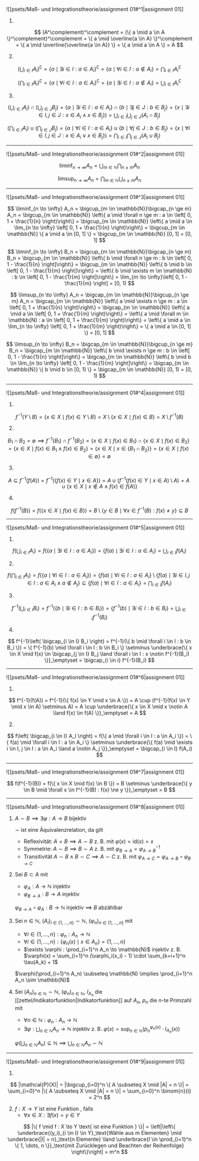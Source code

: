 ![[psets/Maß- und Integrationstheorie/assignment 01#^1|assignment 01]]

1. 

$$
	(A^\complement)^\complement = (\{ a \mid a \in A \}^\complement)^\complement = \{ a \mid \overline{a \in A} \}^\complement = \{ a \mid \overline{\overline{a \in A}} \} = \{ a \mid a \in A \} = A
$$

2. 

$$
	\left( \bigcup_{i \in I} A_i \right)^\complement = \{ a \mid \exists i \in I : a \in A_i \}^\complement = \{ a \mid \forall i \in I : a \notin A_i \} = \bigcap_{i \in I} A_i^\complement
$$

$$
	\left( \bigcap_{i \in I} A_i \right)^\complement = \{ a \mid \forall i \in I : a \in A_i \}^\complement = \{ a \mid \exists i \in I : a \notin A_i \} = \bigcup_{i \in I} A_i^\complement
$$

3. 

$$
	\left( \bigcup_{i \in I} A_i \right) \cap \left( \bigcup_{j \in J} B_j \right) = \{ a \mid \exists i \in I : a \in A_i \} \cap \{ b \mid \exists j \in J : b \in B_j \} = \{ x \mid \exists i \in I, j \in J : x \in A_i \land x \in B_j \} ) = \bigcup_{i \in I}\bigcup_{j \in J} (A_i \cap B_j)
$$

$$
	\left( \bigcap_{i \in I} A_i \right) \cup \left( \bigcap_{j \in J} B_j \right) = \{ a \mid \forall i \in I : a \in A_i \} \cup \{ b \mid \forall j \in J : b \in B_j \} = \{ x \mid \forall i \in I, j \in J : x \in A_i \lor x \in B_j \} ) = \bigcap_{i \in I}\bigcap_{j \in J} (A_i \cup B_j)
$$

---

![[psets/Maß- und Integrationstheorie/assignment 01#^2|assignment 01]]

$$
	\liminf_{n \to \infty} A_n = \bigcup_{m \in \mathbb{N}}\bigcap_{n \ge m} A_n
$$

$$
	\limsup_{n \to \infty} A_n = \bigcap_{m \in \mathbb{N}}\bigcup_{n \ge m} A_n
$$

---

![[psets/Maß- und Integrationstheorie/assignment 01#^3|assignment 01]]

$$
	\liminf_{n \to \infty} A_n = \bigcup_{m \in \mathbb{N}}\bigcap_{n \ge m} A_n = \bigcup_{m \in \mathbb{N}} \left\{ a \mid \forall n \ge m : a \in \left[ 0, 1 + \frac{1}{n} \right)\right\} = \bigcup_{m \in \mathbb{N}} \left\{ a \mid a \in \lim_{n \to \infty} \left[ 0, 1 + \frac{1}{n} \right)\right\} = \bigcup_{m \in \mathbb{N}} \{ a \mid a \in [0, 1] \} = \bigcup_{m \in \mathbb{N}} [0, 1] = [0, 1]
$$

$$
	\liminf_{n \to \infty} B_n = \bigcup_{m \in \mathbb{N}}\bigcap_{n \ge m} B_n = \bigcup_{m \in \mathbb{N}} \left\{ b \mid \forall n \ge m : b \in \left[ 0, 1 - \frac{1}{n} \right]\right\} = \bigcup_{m \in \mathbb{N}} \left\{ b \mid b \in \left[ 0, 1 - \frac{1}{m} \right]\right\} = \left\{ b \mid \exists m \in \mathbb{N} : b \in  \left[ 0, 1 - \frac{1}{m} \right]\right\} = \lim_{m \to \infty}\left[ 0, 1 - \frac{1}{m} \right] = [0, 1)
$$

$$
	\limsup_{n \to \infty} A_n = \bigcap_{m \in \mathbb{N}}\bigcup_{n \ge m} A_n = \bigcap_{m \in \mathbb{N}} \left\{ a \mid \exists n \ge m : a \in \left[ 0, 1 + \frac{1}{n} \right)\right\} = \bigcap_{m \in \mathbb{N}} \left\{ a \mid a \in \left[ 0, 1 + \frac{1}{m} \right)\right\} = \left\{ a \mid \forall m \in \mathbb{N} : a \in \left[ 0, 1 + \frac{1}{m} \right)\right\} = \left\{ a \mid a \in \lim_{n \to \infty} \left[ 0, 1 + \frac{1}{m} \right)\right\} = \{ a \mid a \in [0, 1] \} = [0, 1]
$$

$$
	\limsup_{n \to \infty} B_n = \bigcap_{m \in \mathbb{N}}\bigcup_{n \ge m} B_n = \bigcap_{m \in \mathbb{N}} \left\{ b \mid \exists n \ge m : b \in \left[ 0, 1 - \frac{1}{n} \right]\right\} = \bigcap_{m \in \mathbb{N}} \left\{ b \mid b \in \lim_{n \to \infty} \left[ 0, 1 - \frac{1}{m} \right]\right\} = \bigcap_{m \in \mathbb{N}} \{ b \mid b \in [0, 1) \} = \bigcap_{m \in \mathbb{N}} [0, 1) = [0, 1)
$$

---

![[psets/Maß- und Integrationstheorie/assignment 01#^4|assignment 01]]

1. 

$$
	f^{-1}(Y \setminus B) = \{ x \in X \mid f(x) \in Y \setminus B \} = X \setminus \{ x \in X \mid f(x) \in B \} = X \setminus f^{-1}(B)
$$

2. 

$$
	B_1 \cap B_2 = \emptyset \implies f^{-1}(B_1) \cap f^{-1}(B_2) = \{ x \in X \mid f(x) \in B_1 \} \cap \{ x \in X \mid f(x) \in B_2 \} = \{ x \in X \mid f(x) \in B_1 \land f(x) \in B_2 \} = \{ x \in X \mid x \in \{ B_1 \cap B_2 \}\} = \{ x \in X \mid f(x) \in \emptyset \} = \emptyset
$$

3. 

$$
	A \subseteq f^{-1}(f(A)) = f^{-1}(\{ f(x) \in Y \mid x \in A \}) = A \cup (f^{-1}(f(x) \in Y \mid x \in A) \setminus A) = A \cup \{ x \in X \mid x \notin A \land f(x) \in f(A) \}
$$

4. 

$$
	f(f^{-1}(B)) = f(\{ x \in X \mid f(x) \in B \}) = B \setminus \{ y \in B \mid \forall x \in f^{-1}(B) : f(x) \ne y \} \subseteq B
$$

---

![[psets/Maß- und Integrationstheorie/assignment 01#^5|assignment 01]]

1. 

$$
	f\left( \bigcup_{i \in I} A_i \right) = f(\{ a \mid \exists i \in I : a \in A_i \}) = \{ f(a) \mid \exists i \in I : a \in A_i \} = \bigcup_{i \in I} f(A_i)
$$

2. 

$$
	f\left( \bigcap_{i \in I} A_i \right) = f(\{ a \mid \forall i \in I : a \in A_i \}) = \{ f(a) \mid \forall i \in I : a \in A_i \} \setminus \{ f(a) \mid \exists i \in I, j \in I : a \in A_i \land a \notin A_j \} \subseteq \{ f(a) \mid \forall i \in I : a \in A_i \} = \bigcap_{i \in I} f(A_i)
$$

3. 

$$
	f^{-1}\left( \bigcup_{i \in I} B_i \right) = f^{-1}(\{ b \mid \exists i \in I : b \in B_i \}) = \{ f^{-1}(b) \mid \exists i \in I : b \in B_i \} = \bigcup_{i \in i} f^{-1}(B_i)
$$

4. 

$$
	f^{-1}\left( \bigcap_{i \in I} B_i \right) = f^{-1}(\{ b \mid \forall i \in I : b \in B_i \}) = \{ f^{-1}(b) \mid \forall i \in I : b \in B_i \} \setminus \underbrace{\{ x \in X \mid f(x) \in \bigcap_{j \in I} B_j \land \forall i \in I : x \notin f^{-1}(B_i) \}}_\emptyset = \bigcap_{i \in i} f^{-1}(B_i)
$$

---

![[psets/Maß- und Integrationstheorie/assignment 01#^6|assignment 01]]

1. 

$$
	f^{-1}(f(A)) = f^{-1}(\{ f(x) \in Y \mid x \in A \}) = A \cup (f^{-1}(f(x) \in Y \mid x \in A) \setminus A) = A \cup \underbrace{\{ x \in X \mid x \notin A \land f(x) \in f(A) \}}_\emptyset = A
$$

2. 

$$
	f\left( \bigcap_{i \in I} A_I \right) = f(\{ a \mid \forall i \in I : a \in A_i \}) = \{ f(a) \mid \forall i \in I : a \in A_i \} \setminus \underbrace{\{ f(a) \mid \exists i \in I, j \in I : a \in A_i \land a \notin A_j \}}_\emptyset = \bigcap_{i \in I} f(A_i)
$$

---

![[psets/Maß- und Integrationstheorie/assignment 01#^7|assignment 01]]

$$
	f(f^{-1}(B)) = f(\{ x \in X \mid f(x) \in B \}) = B \setminus \underbrace{\{ y \in B \mid \forall x \in f^{-1}(B) : f(x) \ne y \}}_\emptyset = B
$$

---

![[psets/Maß- und Integrationstheorie/assignment 01#^8|assignment 01]]

1. $A \sim B \implies \exists \varphi : A \to B$ bijektiv

	$\sim$ ist eine Äquivalenzrelation, da gilt
	- Reflexivität: $A = B \implies A \sim B$ z. B. mit $\varphi(x) = \text{id}(x) = x$
	- Symmetrie: $A \sim B \implies B \sim A$ z. B. mit $\varphi_{B \to A} = \varphi_{A \to B}^{-1}$
	- Transitivität $A \sim B \land B \sim C \implies A \sim C$ z. B. mit $\varphi_{A \to C} = \varphi_{A \to B} \circ \varphi_{B \to C}$
2. Sei $B \subset A$ mit
	- $\varphi_A : A \to \mathbb{N}$ injektiv
	- $\varphi_{B \to A} : B \to A$ injektiv

	$\varphi_{B \to A} \circ \varphi_A : B \to \mathbb{N}$ injektiv $\implies$ $B$ abzählbar
3. Sei $n \in \mathbb{N}$, $(A_i)_{i \in \{ 1, \dots, n \}} \sim \mathbb{N}$, $(\varphi_n)_{n \in \{ 1, \dots, n \}}$ mit
	- $\forall i \in \{ 1, \dots, n \} : \varphi_n : A_n \to \mathbb{N}$
	- $\forall i \in \{ 1, \dots, n \} : \{ \varphi_n(x) \mid x \in A_n \} = \{ 1, \dots, n \}$
	- $\exists \varphi : \prod_{i=1}^n A_n \to \mathbb{N}$ injektiv z. B. $\varphi(x) = \sum_{i=1}^n (\varphi_i(x_i) - 1) \cdot \sum_{k=i+1}^n \tau(A_k) + 1$

	$\varphi(\prod_{i=1}^n A_n) \subseteq \mathbb{N} \implies \prod_{i=1}^n A_n \sim \mathbb{N}$
4. Sei $(A_n)_{n \in \mathbb{N}} \sim \mathbb{N}$, $(\varphi_n)_{n \in \mathbb{N}}$, $I_{A_n}$ die [[zettel/Indikatorfunktion|Indikatorfunktion]] auf $A_n$, $p_n$ die $n$-te Primzahl mit
	- $\forall n \in \mathbb{N} : \varphi_n : A_n \to \mathbb{N}$
	- $\exists \varphi : \bigcup_{n \in \mathbb{N}} A_n \to \mathbb{N}$ injektiv z. B. $\varphi(x) = \sup_{n \in \mathbb{N}} (p_n^{\varphi_n(x)} \cdot I_{A_n}(x))$

	$\varphi(\bigcup_{n \in \mathbb{N}} A_n) \subseteq \mathbb{N} \implies \bigcup_{n \in \mathbb{N}} A_n \sim \mathbb{N}$

---

![[psets/Maß- und Integrationstheorie/assignment 01#^9|assignment 01]]

1. 

$$
	|\mathcal{P}(X)| = |\bigcup_{i=0}^n \{ A \subseteq X \mid |A| = n \}| = \sum_{i=0}^n |\{ A \subseteq X \mid |A| = n \}| = \sum_{i=0}^n \binom{n}{i} = 2^n
$$

2. $f : X \to Y \text{ ist eine Funktion }$, falls
	- $\forall x \in X : \exists f(x) = y \in Y$

$$
	 |\{ f \mid f : X \to Y \text{ ist eine Funktion } \}| = \left|\left\{ \underbrace{(y_i)_{i \in I} \in Y}_\text{Wähle aus m Elementen} \mid \underbrace{|I| = n}_\text{n Elemente} \land \underbrace{I \in \prod_{i=1}^n \{ 1, \dots, n \}}_\text{mit Zurücklegen und Beachten der Reihenfolge} \right\}\right| = m^n
$$